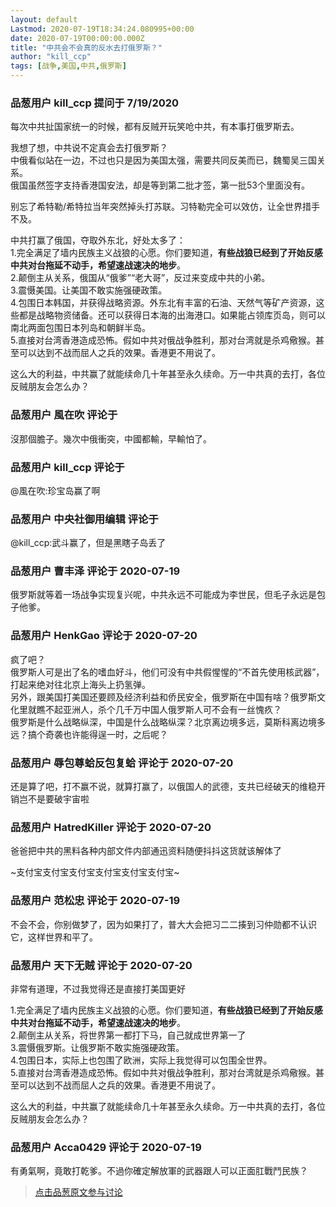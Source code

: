 ```yaml
---
layout: default
Lastmod: 2020-07-19T18:34:24.080995+00:00
date: 2020-07-19T00:00:00.000Z
title: "中共会不会真的反水去打俄罗斯？"
author: "kill_ccp"
tags: [战争,美国,中共,俄罗斯]
---
```



### 品葱用户 **kill_ccp** 提问于 7/19/2020
    
每次中共扯国家统一的时候，都有反贼开玩笑呛中共，有本事打俄罗斯去。  
  
我想了想，中共说不定真会去打俄罗斯？  
中俄看似站在一边，不过也只是因为美国太强，需要共同反美而已，魏蜀吴三国关系。  
俄国虽然签字支持香港国安法，却是等到第二批才签，第一批53个里面没有。  
  
别忘了希特勒/希特拉当年突然掉头打苏联。习特勒完全可以效仿，让全世界措手不及。  
  
中共打赢了俄国，夺取外东北，好处太多了：  
1.完全满足了墙内民族主义战狼的心愿。你们要知道，**有些战狼已经到了开始反感中共对台拖延不动手，希望速战速决的地步**。  
2.颠倒主从关系，俄国从“俄爹”“老大哥”，反过来变成中共的小弟。  
3.震慑美国。让美国不敢实施强硬政策。  
4.包围日本韩国，并获得战略资源。外东北有丰富的石油、天然气等矿产资源，这些都是战略物资储备。还可以获得日本海的出海港口。如果能占领库页岛，则可以南北两面包围日本列岛和朝鲜半岛。  
5.直接对台湾香港造成恐怖。假如中共对俄战争胜利，那对台湾就是杀鸡儆猴。甚至可以达到不战而屈人之兵的效果。香港更不用说了。  
  
这么大的利益，中共赢了就能续命几十年甚至永久续命。万一中共真的去打，各位反贼朋友会怎么办？
    
                

### 品葱用户 **風在吹** 评论于 
        
沒那個膽子。幾次中俄衝突，中國都輸，早輸怕了。
        
                

### 品葱用户 **kill_ccp** 评论于 
        
@風在吹:珍宝岛赢了啊
        
                

### 品葱用户 **中央社御用编辑** 评论于 
        
@kill\_ccp:武斗赢了，但是黑瞎子岛丢了
        
                

### 品葱用户 **曹丰泽** 评论于 2020-07-19
        
俄罗斯就等着一场战争实现复兴呢，中共永远不可能成为李世民，但毛子永远是包子他爹。
        
                

### 品葱用户 **HenkGao** 评论于 2020-07-20
        
疯了吧？  
俄罗斯人可是出了名的嗜血好斗，他们可没有中共假惺惺的“不首先使用核武器”，打起来绝对往北京上海头上扔氢弹。  
另外，跟美国打美国还要顾及经济利益和侨民安全，俄罗斯在中国有啥？俄罗斯文化里就瞧不起亚洲人，杀个几千万中国人俄罗斯人可不会有一丝愧疚？  
俄罗斯是什么战略纵深，中国是什么战略纵深？北京离边境多远，莫斯科离边境多远？搞个奇袭也许能得逞一时，之后呢？
        
                

### 品葱用户 **辱包尊蛤反包复蛤** 评论于 2020-07-20
        
还是算了吧，打不赢不说，就算打赢了，以俄国人的武德，支共已经破天的维稳开销岂不是要破宇宙啦
        
                

### 品葱用户 **HatredKiller** 评论于 2020-07-20
        
爸爸把中共的黑料各种内部文件内部通迅资料随便抖抖这货就该解体了  
  
  
  
~支付宝支付宝支付宝支付宝支付宝支付宝~
        
                

### 品葱用户 **范松忠** 评论于 2020-07-19
        
不会不会，你别做梦了，因为如果打了，普大大会把习二二揍到习仲勋都不认识它，这样世界和平了。
        
                

### 品葱用户 **天下无贼** 评论于 2020-07-20
        
非常有道理，不过我觉得还是直接打美国更好  
  
1.完全满足了墙内民族主义战狼的心愿。你们要知道，**有些战狼已经到了开始反感中共对台拖延不动手，希望速战速决的地步**。  
2.颠倒主从关系，将世界第一都打下马，自己就成世界第一了  
3.震慑俄罗斯。让俄罗斯不敢实施强硬政策。  
4.包围日本，实际上也包围了欧洲，实际上我觉得可以包围全世界。  
5.直接对台湾香港造成恐怖。假如中共对俄战争胜利，那对台湾就是杀鸡儆猴。甚至可以达到不战而屈人之兵的效果。香港更不用说了。  
  
这么大的利益，中共赢了就能续命几十年甚至永久续命。万一中共真的去打，各位反贼朋友会怎么办？
        
                

### 品葱用户 **Acca0429** 评论于 2020-07-19
        
有勇氣啊，竟敢打乾爹。不過你確定解放軍的武器跟人可以正面肛戰鬥民族？
        
                





> [点击品葱原文参与讨论](https://pincong.rocks/question/28729)

